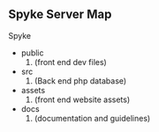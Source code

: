 ## Spyke Server Map

Spyke
- public
  1. (front end dev files)
- src
  1. (Back end php database)
- assets
  1. (front end website assets)
- docs
  1. (documentation and guidelines)

